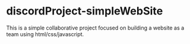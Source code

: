 # discordProject-simpleWebSite
This is a simple collaborative project focused on building a website as a team using html/css/javascript.
